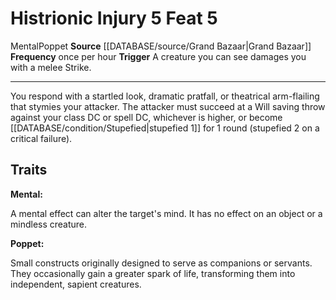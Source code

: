 ﻿---
actions: '[reaction]'
cost: null
element: null
feat: Histrionic Injury
frequency: once per hour
heighten_level: null
id: '3346'
level: '5'
name: Histrionic Injury
prerequisite: null
rarity: Common
requirement: null
rus_type_level: null
school: null
source: '[[DATABASE/source/Grand Bazaar|Grand Bazaar]]'
subcategory: null
trait:
- '[[DATABASE/trait/Mental|Mental]]'
- '[[DATABASE/trait/Poppet|Poppet]]'
trigger: A creature you can see damages you with a melee Strike.
type: Feat

---
# Histrionic Injury <span class="action-icon">5</span> <span class="item-type">Feat 5</span>

<span class="item-trait">Mental</span><span class="item-trait">Poppet</span>
**Source** [[DATABASE/source/Grand Bazaar|Grand Bazaar]]
**Frequency** once per hour
**Trigger** A creature you can see damages you with a melee Strike.

---
You respond with a startled look, dramatic pratfall, or theatrical arm-flailing that stymies your attacker. The attacker must succeed at a Will saving throw against your class DC or spell DC, whichever is higher, or become [[DATABASE/condition/Stupefied|stupefied 1]] for 1 round (stupefied 2 on a critical failure).

## Traits

**Mental:**

A mental effect can alter the target's mind. It has no effect on an object or a mindless creature.

**Poppet:**

Small constructs originally designed to serve as companions or servants. They occasionally gain a greater spark of life, transforming them into independent, sapient creatures.